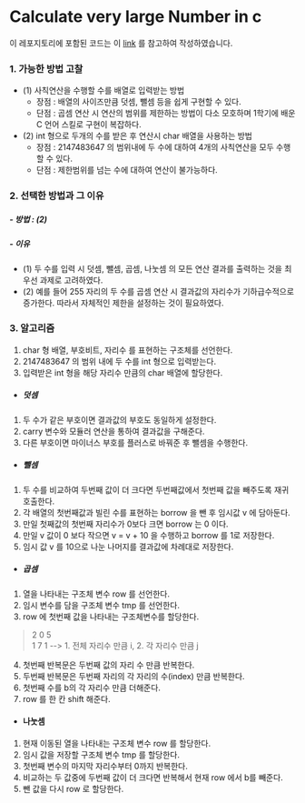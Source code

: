 # Calculate very large Number in c

이 레포지토리에 포함된 코드는 이 [link](https://www3.cs.stonybrook.edu/~algorith/book/programs/bignum.c) 를 참고하여 작성하였습니다.


### 1. 가능한 방법 고찰

- (1) 사칙연산을 수행할 수를 배열로 입력받는 방법
    - 장점 : 배열의 사이즈만큼 덧셈, 뺄셈 등을 쉽게 구현할 수 있다.
    - 단점 : 곱셈 연산 시 연산의 범위를 제한하는 방법이 다소 모호하며 1학기에 배운 C 언어 스킬로 구현이 복잡하다.
- (2) int 형으로 두개의 수를 받은 후 연산시 char 배열을 사용하는 방법
    - 장점 : 2147483647 의 범위내에 두 수에 대하여 4개의 사칙연산을 모두 수행할 수 있다.
    - 단점 : 제한범위를 넘는 수에 대하여 연산이 불가능하다.

### 2. 선택한 방법과 그 이유
##### - 방법 : (2)
##### - 이유
- (1) 두 수를 입력 시 덧셈, 뺄셈, 곱셈, 나눗셈 의 모든 연산 결과를 출력하는 것을 최우선 과제로 고려하였다.
- (2) 예를 들어 255 자리의 두 수를 곱셈 연산 시 결과값의 자리수가 기하급수적으로 증가한다. 따라서 자체적인 제한을 설정하는 것이 필요하였다.

### 3. 알고리즘

1. char 형 배열, 부호비트, 자리수 를 표현하는 구조체를 선언한다.
2. 2147483647 의 범위 내에 두 수를 int 형으로 입력받는다.
3. 입력받은 int 형을 해당 자리수 만큼의 char 배열에 할당한다.

- ##### 덧셈
1. 두 수가 같은 부호이면 결과값의 부호도 동일하게 설정한다.
2. carry 변수와 모듈러 연산을 통하여 결과값을 구해준다.
3. 다른 부호이면 마이너스 부호를 플러스로 바꿔준 후 뺄셈을 수행한다.

- ##### 뺄셈
1. 두 수를 비교하여 두번째 값이 더 크다면 두번째값에서 첫번째 값을 빼주도록 재귀호출한다.
2. 각 배열의 첫번째값과 빌린 수를 표현하는 borrow 을 뺀 후 임시값 v 에 담아둔다.
3. 만일 첫째값의 첫번째 자리수가 0보다 크면 borrow 는 0 이다.
4. 만일 v 값이 0 보다 작으면 v = v + 10 을 수행하고 borrow 를 1로 저장한다.
5. 임시 값 v 를 10으로 나눈 나머지를 결과값에 차례대로 저장한다.

- ##### 곱셈 

1. 열을 나타내는 구조체 변수 row 를 선언한다.
2. 임시 변수를 담을 구조체 변수 tmp 를 선언한다.
3. row 에 첫번째 값을 나타내는 구조체변수를 할당한다.
> 2 0 5  
> 1 7 1 --> 1. 전체 자리수 만큼 i, 2. 각 자리수 만큼 j
4. 첫번째 반복문은 두번째 값의 자리 수 만큼 반복한다.
5. 두번째 반복문은 두번째 자리의 각 자리의 수(index) 만큼 반복한다.
6. 첫번째 수를 b의 각 자리수 만큼 더해준다.
7. row 를 한 칸 shift 해준다.

- #### 나눗셈
1. 현재 이동된 열을 나타내는 구조체 변수 row 를 할당한다.
2. 임시 값을 저장할 구조체 변수 tmp 를 할당한다.
3. 첫번째 변수의 마지막 자리수부터 0까지 반복한다.
4. 비교하는 두 값중에 두번째 값이 더 크다면 반복해서 현재 row 에서 b를 빼준다.
5. 뺀 값을 다시 row 로 할당한다.